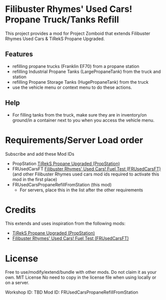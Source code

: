 # Filibuster Rhymes' Used Cars! Propane Truck/Tanks Refill

This project provides a mod for Project Zomboid that extends Filibuster Rhymes Used Cars & TiRekS Propane Upgraded.

## Features
* refilling propane trucks (Franklin EF70) from a propane station
* refilling Industrial Propane Tanks (LargePropaneTank) from the truck and station
* refilling Propane Storage Tanks (HugePropaneTank) from the truck
* use the vehicle menu or context menu to do these actions.

## Help
* For filling tanks from the truck, make sure they are in inventory/on ground/in a container next to you when you access the vehicle menu.

# Requirements/Server Load order
Subscribe and add these Mod IDs
* PropStation [TiRekS Propane Upgraded (PropStation)](https://steamcommunity.com/sharedfiles/filedetails/?id=2748628874&searchtext=tirek)
* FRUsedCarsFT [Filibuster Rhymes' Used Cars! Fuel Test (FRUsedCarsFT)](https://steamcommunity.com/sharedfiles/filedetails/?id=1510950729)
 (and other Filibuster Rhymes used cars mod ids required to activate this mod in the first place)
* FRUsedCarsPropaneRefillFromStation (this mod)
  * For servers, place this in the list after the other requirements

# Credits
This extends and uses inspiration from the following mods:
* [TiRekS Propane Upgraded (PropStation)](https://steamcommunity.com/sharedfiles/filedetails/?id=2748628874&searchtext=tirek)
* [Filibuster Rhymes' Used Cars! Fuel Test (FRUsedCarsFT)](https://steamcommunity.com/sharedfiles/filedetails/?id=1510950729)

# License
Free to use/modify/extend/bundle with other mods. Do not claim it as your own.
MIT License
No need to copy in the license file when using locally or on a server.


Workshop ID: TBD
Mod ID: FRUsedCarsPropaneRefillFromStation
